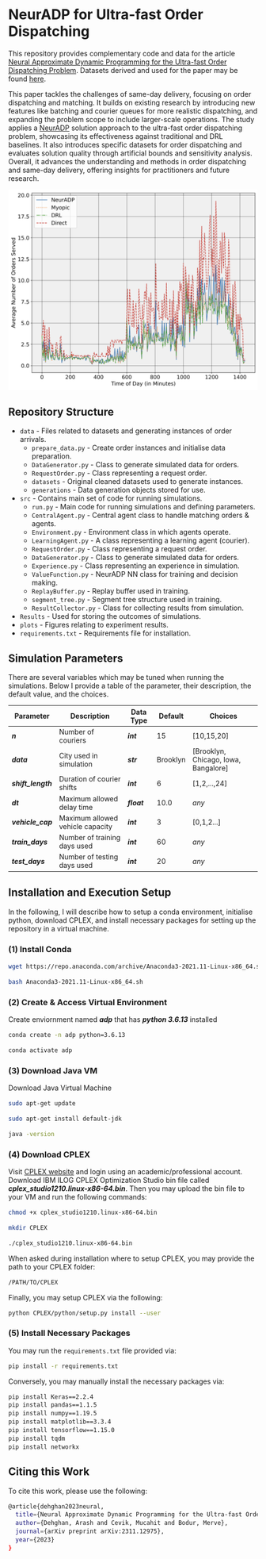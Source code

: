 # NeurADP for Ultra-fast Order Dispatching

This repository provides complementary code and data for the article [Neural Approximate Dynamic Programming for the Ultra-fast Order Dispatching Problem](https://arxiv.org/pdf/2311.12975.pdf).  Datasets derived and used for the paper may be found [here](https://drive.google.com/drive/folders/1GiQBBNMlfUW1VdysZcVVXKtdx9SZqJrd).

This paper tackles the challenges of same-day delivery, focusing on order dispatching and matching. It builds on existing research by introducing new features like batching and courier queues for more realistic dispatching, and expanding the problem scope to include larger-scale operations. The study applies a [NeurADP](https://arxiv.org/pdf/1911.08842.pdf) solution approach to the ultra-fast order dispatching problem, showcasing its effectiveness against traditional and DRL baselines. It also introduces specific datasets for order dispatching and evaluates solution quality through artificial bounds and sensitivity analysis. Overall, it advances the understanding and methods in order dispatching and same-day delivery, offering insights for practitioners and future research.

![Improvement of NeurADP over baseline policies for ultra-fast order dispatching problem](plots/improvement.png)

## Repository Structure
* `data` - Files related to datasets and generating instances of order arrivals. 
	* `prepare_data.py` - Create order instances and initialise data preparation. 
	* `DataGenerator.py` - Class to generate simulated data for orders.
	* `RequestOrder.py` - Class representing a request order.
	* `datasets` - Original cleaned datasets used to generate instances.
	* `generations` - Data generation objects stored for use.
* `src` - Contains main set of code for running simulations.
	* `run.py` - Main code for running simulations and defining parameters.
	* `CentralAgent.py` - Central agent class to handle matching orders & agents.
	* `Environment.py` - Environment class in which agents operate.
	* `LearningAgent.py` - A class representing a learning agent (courier).
	* `RequestOrder.py` - Class representing a request order.
	* `DataGenerator.py` - Class to generate simulated data for orders.
	* `Experience.py` - Class representing an experience in simulation.
	* `ValueFunction.py` - NeurADP NN class for training and decision making.
	* `ReplayBuffer.py` - Replay buffer used in training.
	* `segment_tree.py` - Segment tree structure used in training.
	* `ResultCollector.py` - Class for collecting results from simulation.
* `Results` - Used for storing the outcomes of simulations.
* `plots` - Figures relating to experiment results.
* `requirements.txt` - Requirements file for installation.

## Simulation Parameters
There are several variables which may be tuned when running the simulations. Below I provide a table of the parameter, their description, the default value, and the choices.

| Parameter | Description | Data Type | Default | Choices |
|--------------|-------------|-------------|-------------|-------------|
|***n***|Number of couriers|***int***|15|[10,15,20]|
|***data***|City used in simulation|***str***|Brooklyn|[Brooklyn, Chicago, Iowa, Bangalore]
|***shift_length***|Duration of courier shifts|***int***|6|[1,2,...,24]
|***dt***|Maximum allowed delay time|***float***|10.0| *any*
|***vehicle_cap***|Maximum allowed vehicle capacity|***int***|3|[0,1,2...]|
|***train_days***|Number of training days used|***int***|60|*any*|
|***test_days***|Number of testing days used|***int***|20|*any*||

## Installation and Execution Setup
In the following, I will describe how to setup a conda environment, initialise python, download CPLEX, and install necessary packages for setting up the repository in a virtual machine.
### (1) Install Conda
```bash
wget https://repo.anaconda.com/archive/Anaconda3-2021.11-Linux-x86_64.sh
``` 
```bash
bash Anaconda3-2021.11-Linux-x86_64.sh
```
### (2) Create & Access Virtual Environment
Create enviornment named ***adp*** that has ***python 3.6.13*** installed
```bash
conda create -n adp python=3.6.13
```
```bash
conda activate adp
```
### (3) Download Java VM
Download Java Virtual Machine
```bash
sudo apt-get update
```
```bash
sudo apt-get install default-jdk
```
```bash
java -version
```
### (4) Download CPLEX
Visit [CPLEX website](https://www.ibm.com/ca-en/products/ilog-cplex-optimization-studio) and login using an academic/professional account. Download IBM ILOG CPLEX Optimization Studio bin file called ***cplex_studio1210.linux-x86-64.bin***.
Then you may upload the bin file to your VM and run the following commands:
```bash
chmod +x cplex_studio1210.linux-x86-64.bin
```
```bash
mkdir CPLEX
```
```bash
./cplex_studio1210.linux-x86-64.bin
```
When asked during installation where to setup CPLEX, you may provide the path to your CPLEX folder:
```bash
/PATH/TO/CPLEX
```
Finally, you may setup CPLEX via the following:
```bash
python CPLEX/python/setup.py install --user
```
### (5) Install Necessary Packages
You may run the `requirements.txt` file provided via:
```bash
pip install -r requirements.txt
```
Conversely, you may manually install the necessary packages via:
```bash
pip install Keras==2.2.4
pip install pandas==1.1.5
pip install numpy==1.19.5
pip install matplotlib==3.3.4
pip install tensorflow==1.15.0
pip install tqdm
pip install networkx
```

## Citing this Work
To cite this work, please use the following:
```bash
@article{dehghan2023neural,
  title={Neural Approximate Dynamic Programming for the Ultra-fast Order Dispatching Problem},
  author={Dehghan, Arash and Cevik, Mucahit and Bodur, Merve},
  journal={arXiv preprint arXiv:2311.12975},
  year={2023}
}
```

